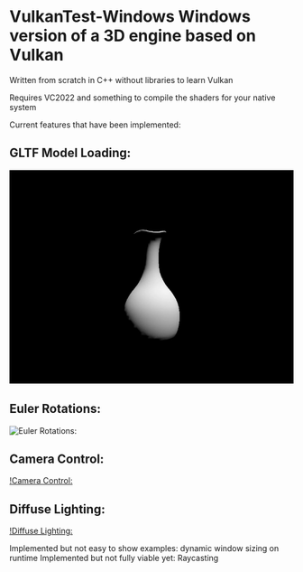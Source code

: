 # VulkanTest-Windows Windows version of a 3D engine based on Vulkan


Written from scratch in C++ without libraries to learn Vulkan

Requires VC2022 and something to compile the shaders for your native system

Current features that have been implemented:

## GLTF Model Loading:
![GLTF Model Load:](./clips/model.gif)
## Euler Rotations:
![Euler Rotations:](./clips/rotation.gif)
## Camera Control:
[!Camera Control:](./clips/camera.gif)
## Diffuse Lighting:
[!Diffuse Lighting:](./clips/diffuse.gif)

Implemented but not easy to show examples: dynamic window sizing on runtime
Implemented but not fully viable yet: Raycasting

